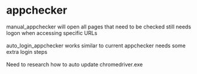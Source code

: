 # appchecker
manual_appchecker will open all pages that need to be checked still needs logon when accessing specific URLs</br>
</br>auto_login_appchecker works similar to current appchecker needs some extra login steps
<br></br>
Need to research how to auto update chromedriver.exe
